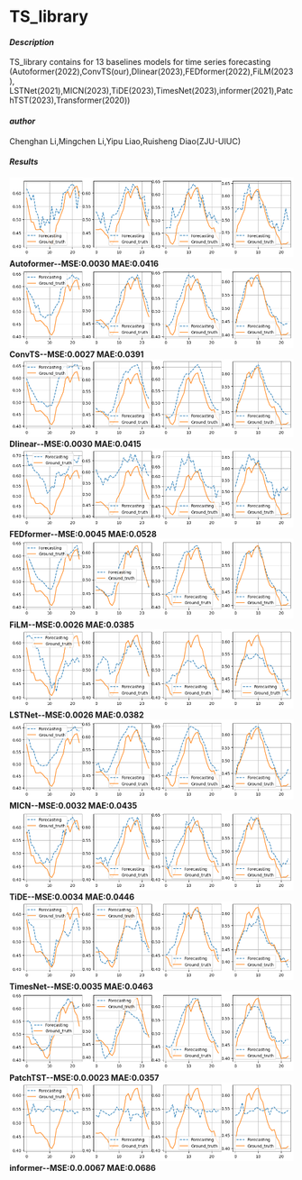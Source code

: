 # TS_library


####  **_Description_** 
TS_library contains for 13 baselines models for time series forecasting (Autoformer(2022),ConvTS(our),Dlinear(2023),FEDformer(2022),FiLM(2023),
LSTNet(2021),MICN(2023),TiDE(2023),TimesNet(2023),informer(2021),PatchTST(2023),Transformer(2020))

####  _**author**_ 
Chenghan Li,Mingchen Li,Yipu Liao,Ruisheng Diao(ZJU-UIUC)

####  **_Results_** 
![输入图片说明](Figure/electricity_autoformer_24.png)
 **Autoformer--MSE:0.0030 MAE:0.0416** 
![输入图片说明](Figure/electricity_ConvTS.png)
**ConvTS--MSE:0.0027 MAE:0.0391** 
![输入图片说明](Figure/electricity_Dlinear_24.png)
**Dlinear--MSE:0.0030 MAE:0.0415** 
![输入图片说明](Figure/electricity_FEDformer_24.png)
**FEDformer--MSE:0.0045 MAE:0.0528** 
![输入图片说明](Figure/electricity_FiLM_24.png)
**FiLM--MSE:0.0026 MAE:0.0385** 
![输入图片说明](Figure/electricity_LSTNet_24.png)
**LSTNet--MSE:0.0026 MAE:0.0382** 
![输入图片说明](Figure/electricity_MICN_24.png)
**MICN--MSE:0.0032 MAE:0.0435**
![输入图片说明](Figure/electricity_TiDE_24.png)
**TiDE--MSE:0.0034 MAE:0.0446**
![输入图片说明](Figure/electricity_TimesNet_24.png)
**TimesNet--MSE:0.0035 MAE:0.0463**
![输入图片说明](Figure/electricity_PatchTST_24.png)
**PatchTST--MSE:0.0.0023 MAE:0.0357**
![输入图片说明](Figure/electricity_informer_24.png)
**informer--MSE:0.0.0067 MAE:0.0686**